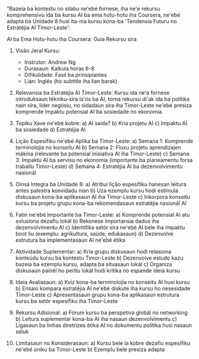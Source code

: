 "Bazeia ba kontestu no silabu ne'ebé fornese, iha ne'e rekursu komprehensivu ida ba kursu AI ba ema hotu-hotu iha Coursera, ne'ebé adapta ba Unidade 8 husi ita-nia kursu kona-ba 'Tendensia Futuru no Estratéjia AI Timor-Leste':

AI ba Ema Hotu-hotu iha Coursera: Guia Rekursu sira

1. Visão Jeral Kursu:
   - Instrutor: Andrew Ng
   - Durasaun: Kalkula horas 6-8
   - Difikuldade: Fasil ba prinsipiantes
   - Lian: Inglés (ho subtitle iha lian barak)

2. Relevansia ba Estratéjia AI Timor-Leste:
   Kursu ida ne'e fornese introduksaun tékniku-sira la'ós ba AI, torna rekursu di'ak ida ba polítika nain sira, líder negósiu, no sidadaun sira iha Timor-Leste ne'ebé presiza komprende impaktu potensial AI ba sosiedade no ekonomia.

3. Topiku Xave ne'ebé kobre:
   a) AI saida?
   b) Kria projetu AI 
   c) Impaktu AI ba sosiedade
   d) Estratéjia AI

4. Lição Espesífiku ne'ebé Aplika ba Timor-Leste:
   a) Semana 1: Komprende terminolojia no konseitu AI
   b) Semana 2: Fluxu projetu aprendizajen mákina (relevante ba potensial inisiativa AI iha Timor-Leste)
   c) Semana 3: Impaktu AI ba servisu no ekonomia (importante ba planeamentu forsa traballu Timor-Leste)
   d) Semana 4: Estratéjia AI ba dezenvolvimentu nasionál

5. Oinsá Integra ba Unidade 8:
   a) Atribui lição espesífiku hanesan leitura antes palestra konvidadu nian
   b) Uza ezemplu kursu hodi estimula diskusaun kona-ba aplikasaun AI iha Timor-Leste
   c) Inkorpora konseitu kursu ba projetu grupu kona-ba rekomendasaun estratéjia nasionál AI

6. Fatin ne'ebé Importante ba Timor-Leste:
   a) Komprende potensial AI atu solusiona dezafiu lokál
   b) Rekonese importansia dadus iha dezenvolvimentu AI
   c) Identifika setór sira ne'ebé AI bele iha impaktu boot liu (exemplu: agrikultura, saúde, edukasaun)
   d) Dezenvolve estrutura ba implementasaun AI ne'ebé étika

7. Aktividade Suplementar:
   a) Kria grupu diskusaun hodi relasiona konteúdu kursu ba kontestu Timor-Leste
   b) Dezenvolve estudo kazu bazeia ba ezemplu kursu, adapta ba situasaun lokál
   c) Organiza diskusaun painél ho peritu lokál hodi kritika no espande ideia kursu

8. Ideia Avaliasaun:
   a) Kviz kona-ba terminolojia no konseitu AI husi kursu
   b) Ensaio kompara estratéjia AI ne'ebé diskute iha kursu ho nesesidade Timor-Leste
   c) Apresentasaun grupu kona-ba aplikasaun estrutura kursu ba setór espesífiku iha Timor-Leste

9. Rekursu Adisional:
   a) Fórum kursu ba perspetiva globál no networking
   b) Leitura suplementar kona-ba AI iha nasaun dezenvolvimentu
   c) Ligasaun ba linhas diretrizes étika AI no dokumentu polítika husi nasaun seluk

10. Limitasaun no Konsiderasaun:
    a) Kursu bele la kobre dezafiu espesífiku ne'ebé úniku ba Timor-Leste
    b) Ezemplu bele presiza adapta